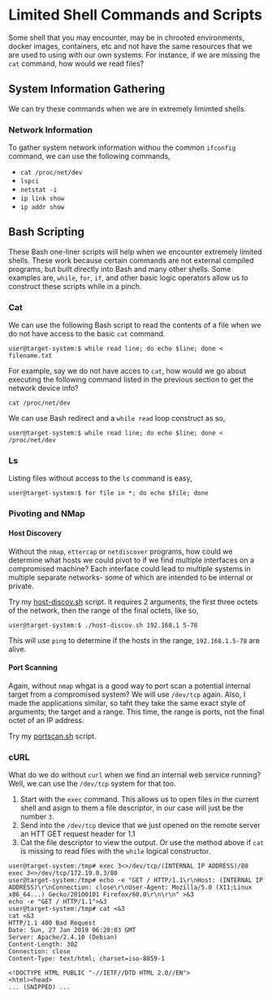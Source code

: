 # Limited Shell Commands and Scripts
Some shell that you may encounter, may be in chrooted environments, docker images, containers, etc and not have the same resources that we are used to using with our own systems. For instance, if we are missing the `cat` command, how would we read files? 
## System Information Gathering
We can try these commands when we are in extremely limimted shells.
### Network Information
To gather system network information withou the common `ifconfig` command, we can use the following commands,
* `cat /proc/net/dev`
* `lspci`
* `netstat -i`
* `ip link show`
* `ip addr show`
## Bash Scripting
These Bash one-liner scripts will help when we encounter extremely limited shells. These work because certain commands are not external compiled programs, but built directly into Bash and many other shells. Some examples are, `while`, `for`, `if`, and other basic logic operators allow us to construct these scripts while in a pinch.
### Cat
We can use the following Bash script to read the contents of a file when we do not have access to the basic `cat` command.
```
user@target-system:$ while read line; do echo $line; done < filename.txt
```
For example, say we do not have acces to `cat`, how would we go about executing the following command listed in the previous section to get the network device info?
```
cat /proc/net/dev
```
We can use Bash redirect and a `while read` loop construct as so,
```
user@target-system:$ while read line; do echo $line; done < /proc/net/dev
```
### Ls
Listing files without access to the `ls` command is easy,
```
user@target-system:$ for file in *; do echo $file; done
```
### Pivoting and NMap
#### Host Discovery
Without the `nmap`, `ettercap` or `netdiscover` programs, how could we determine what hosts we could pivot to if we find multiple interfaces on a compromised machine? Each interface could lead to multiple systems in multiple separate networks- some of which are intended to be internal or private. 

Try my [host-discov.sh](https://github.com/weaknetlabs/Penetration-Testing-Grimoire/blob/master/Tools/host-discov.sh) script. It requires 2 arguments, the first three octets of the network, then the range of the final octets, like so,
```
user@target-system:$ ./host-discov.sh 192.168.1 5-78
```
This will use `ping` to determine if the hosts in the range, `192.168.1.5-78` are alive.
#### Port Scanning
Again, without `nmap` whgat is a good way to port scan a potential internal target from a compromised system? We will use `/dev/tcp` again. Also, I made the applications similar, so taht they take the same exact style of arguments; the target and a range. This time, the range is ports, not the final octet of an IP address.

Try my [portscan.sh](https://github.com/weaknetlabs/Penetration-Testing-Grimoire/blob/master/Tools/portscan.sh) script.
### cURL
What do we do without `curl` when we find an internal web service running? Well, we can use the `/dev/tcp` system for that too.
 1. Start with the `exec` command. This allows us to open files in the current shell and asign to them a file descriptor, in our case will just be the number `3`.
 2. Send into the `/dev/tcp` device that we just opened on the remote server an HTT GET request header for 1.1
 3. Cat the file descriptor to view the output. Or use the method above if `cat` is missing to read files with the `while` logical constructor.
```
user@target-system:/tmp# exec 3<>/dev/tcp/(INTERNAL IP ADDRESS)/80
exec 3<>/dev/tcp/172.19.0.3/80
user@target-system:/tmp# echo -e "GET / HTTP/1.1\r\nHost: (INTERNAL IP ADDRESS)\r\nConnection: close\r\nUser-Agent: Mozilla/5.0 (X11;Linux x86_64...) Gecko/20100101 Firefox/60.0\r\n\r\n" >&3
echo -e "GET / HTTP/1.1">&3
user@target-system:/tmp# cat <&3
cat <&3
HTTP/1.1 400 Bad Request
Date: Sun, 27 Jan 2019 06:20:03 GMT
Server: Apache/2.4.10 (Debian)
Content-Length: 302
Connection: close
Content-Type: text/html; charset=iso-8859-1

<!DOCTYPE HTML PUBLIC "-//IETF//DTD HTML 2.0//EN">
<html><head>
... (SNIPPED) ...
```
